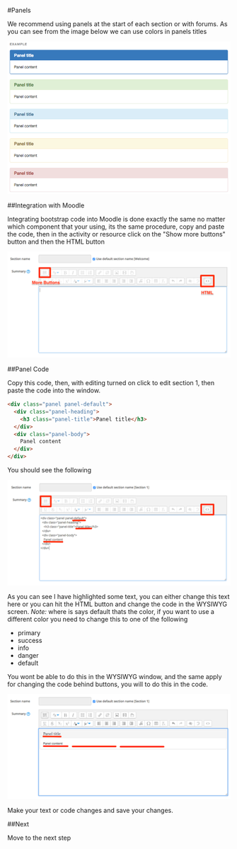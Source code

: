 #Panels

We recommend using panels at the start of each section or with forums. As you can see from the image below we can use colors in panels titles

![](img/07.png)

##Integration with Moodle

Integrating bootstrap code into Moodle is done exactly the same no matter which component that your using, its the same procedure, copy and paste the code, then in the activity or resource click on the "Show more buttons" button and then the HTML button

![](img/03.png)

##Panel Code

Copy this code, then, with editing turned on click to edit section 1, then paste the code into the window.

~~~HTML
<div class="panel panel-default">
  <div class="panel-heading">
    <h3 class="panel-title">Panel title</h3>
  </div>
  <div class="panel-body">
    Panel content
  </div>
</div>
~~~

You should see the following

![](img/08.png)

As you can see I have highlighted some text, you can either change this text here or you can hit the HTML button and change the code in the WYSIWYG screen. *Note:* where is says default thats the color, if you want to use a different color you need to change this to one of the following

+ primary
+ success
+ info
+ danger
+ default

You wont be able to do this in the WYSIWYG window, and the same apply for changing the code behind buttons, you will to do this in the code.


![](img/09.png)

Make your text or code changes and save your changes.

##Next

Move to the next step
